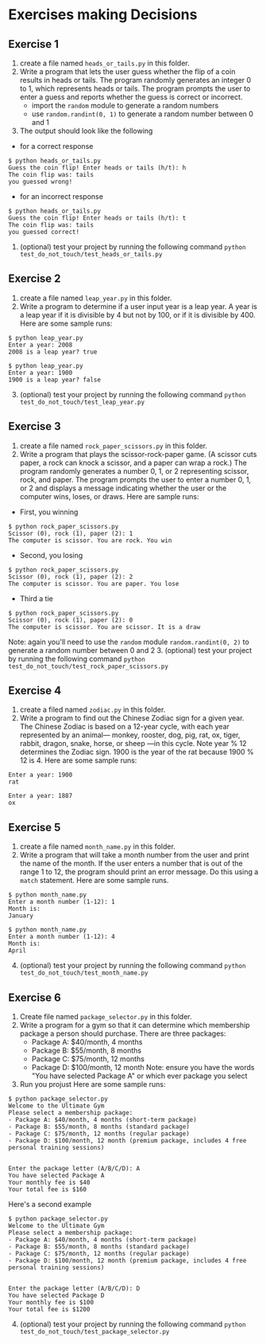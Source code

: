 # Exercises making Decisions

## Exercise 1

1. create a file named `heads_or_tails.py` in this folder.
2. Write a program that lets the user guess whether the flip of a coin results in heads or tails. The program
randomly generates an integer 0 to 1, which represents heads or tails. The program prompts the user to enter
a guess and reports whether the guess is correct or incorrect.
    - import the `random` module to generate a random numbers
    - use `random.randint(0, 1)` to generate a random number between 0 and 1 
1. The output should look like the following
- for a correct response
```
$ python heads_or_tails.py
Guess the coin flip! Enter heads or tails (h/t): h
The coin flip was: tails
you guessed wrong!
```
- for an incorrect response
```
$ python heads_or_tails.py
Guess the coin flip! Enter heads or tails (h/t): t
The coin flip was: tails
you guessed correct!
```
1. (optional) test your project by running the following command `python test_do_not_touch/test_heads_or_tails.py`


## Exercise 2
1. create a file named `leap_year.py` in this folder.
2. Write a program to determine if a user input year is a leap year. A year is a leap year if it is divisible by 4 but
not by 100, or if it is divisible by 400. Here are some sample runs:
```
$ python leap_year.py
Enter a year: 2008
2008 is a leap year? true
```
```
$ python leap_year.py
Enter a year: 1900
1900 is a leap year? false
```
3. (optional) test your project by running the following command `python test_do_not_touch/test_leap_year.py`

## Exercise 3

1. create a file named `rock_paper_scissors.py` in this folder.
2. Write a program that plays the scissor-rock-paper game. (A scissor cuts paper, a rock can knock a scissor, and a paper can wrap a rock.) The program randomly generates a number 0, 1, or 2 representing scissor, rock, and paper. The program prompts the user to enter a number 0, 1, or 2 and displays a message indicating whether the user or the computer wins, loses, or draws. Here are sample runs:
- First, you winning
```
$ python rock_paper_scissors.py
Scissor (0), rock (1), paper (2): 1
The computer is scissor. You are rock. You win
```
- Second, you losing
```
$ python rock_paper_scissors.py
Scissor (0), rock (1), paper (2): 2
The computer is scissor. You are paper. You lose
```
- Third a tie
```
$ python rock_paper_scissors.py
Scissor (0), rock (1), paper (2): 0
The computer is scissor. You are scissor. It is a draw
```
Note: again you'll need to use the `random` module `random.randint(0, 2)` to generate a random number between 0 and 2
3. (optional) test your project by running the following command `python test_do_not_touch/test_rock_paper_scissors.py`

## Exercise 4

1. create a filed named `zodiac.py` in this folder.
2. Write a program to find out the Chinese Zodiac sign for a given year. The Chinese Zodiac is based on a 12-year cycle, with each year represented by an animal— monkey, rooster, dog, pig, rat, ox, tiger, rabbit, dragon, snake, horse, or sheep —in this cycle. Note year % 12 determines the Zodiac sign. 1900 is the year of the rat because 1900 % 12 is 4. Here are some sample runs:
```
Enter a year: 1900
rat
```
```
Enter a year: 1887
ox
```

## Exercise 5
1. create a file named `month_name.py` in this folder.
2. Write a program that will take a month number from the user and print the name of the month. If the user enters a number that is out of the range 1 to 12, the program should print an error message. Do this using a `match` statement. Here are some sample runs.
```
$ python month_name.py
Enter a month number (1-12): 1
Month is:
January
```
```
$ python month_name.py
Enter a month number (1-12): 4
Month is:
April
```
4. (optional) test your project by running the following command `python test_do_not_touch/test_month_name.py`

## Exercise 6
1. Create  file named `package_selector.py` in this folder.
2. Write a program for a gym so that it can determine which membership package a person should purchase. There are three packages: 
    - Package A: $40/month, 4 months
    - Package B: $55/month, 8 months
    - Package C: $75/month, 12 months
    - Package D: $100/month, 12 month
Note: ensure you have the words "You have selected Package A" or which ever package you select
3. Run you projust Here are some sample runs:
```
$ python package_selector.py
Welcome to the Ultimate Gym
Please select a membership package:
- Package A: $40/month, 4 months (short-term package)
- Package B: $55/month, 8 months (standard package)
- Package C: $75/month, 12 months (regular package)
- Package D: $100/month, 12 month (premium package, includes 4 free personal training sessions)


Enter the package letter (A/B/C/D): A
You have selected Package A
Your monthly fee is $40
Your total fee is $160
```
Here's a second example
```
$ python package_selector.py
Welcome to the Ultimate Gym
Please select a membership package:
- Package A: $40/month, 4 months (short-term package)
- Package B: $55/month, 8 months (standard package)
- Package C: $75/month, 12 months (regular package)
- Package D: $100/month, 12 month (premium package, includes 4 free personal training sessions)


Enter the package letter (A/B/C/D): D
You have selected Package D
Your monthly fee is $100
Your total fee is $1200
```
4. (optional) test your project by running the following command `python test_do_not_touch/test_package_selector.py`